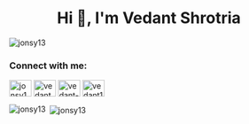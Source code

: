 <h1 align="center">Hi 👋, I'm Vedant Shrotria</h1>
<p align="left"> <img src="https://komarev.com/ghpvc/?username=jonsy13&label=Profile%20views&color=0e75b6&style=flat" alt="jonsy13" /> </p>

<h3 align="left">Connect with me:</h3>
<p align="left">
<a href="https://dev.to/jonsy13" target="blank"><img align="center" src="https://raw.githubusercontent.com/rahuldkjain/github-profile-readme-generator/master/src/images/icons/Social/devto.svg" alt="jonsy13" height="30" width="40" /></a>
<a href="https://twitter.com/vedantshrotria" target="blank"><img align="center" src="https://raw.githubusercontent.com/rahuldkjain/github-profile-readme-generator/master/src/images/icons/Social/twitter.svg" alt="vedantshrotria" height="30" width="40" /></a>
<a href="https://linkedin.com/in/vedant-shrotria-09a0ab188" target="blank"><img align="center" src="https://raw.githubusercontent.com/rahuldkjain/github-profile-readme-generator/master/src/images/icons/Social/linked-in-alt.svg" alt="vedant-shrotria-09a0ab188" height="30" width="40" /></a>
<a href="https://www.hackerrank.com/vedant13111998" target="blank"><img align="center" src="https://raw.githubusercontent.com/rahuldkjain/github-profile-readme-generator/master/src/images/icons/Social/hackerrank.svg" alt="vedant13111998" height="30" width="40" /></a>
</p>


<p><img align="left" src="https://github-readme-stats.vercel.app/api/top-langs?username=jonsy13&show_icons=true&locale=en&layout=compact" alt="jonsy13" /></p>

<p>&nbsp;<img align="center" src="https://github-readme-stats.vercel.app/api?username=jonsy13&show_icons=true&locale=en&count_private=true&include_all_commits=true" alt="jonsy13" /></p>

